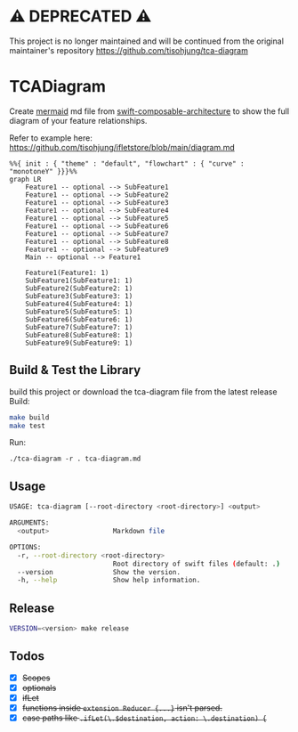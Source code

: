 # ⚠️ DEPRECATED ⚠️
This project is no longer maintained and will be continued from the original maintainer's repository https://github.com/tisohjung/tca-diagram

# TCADiagram

Create [mermaid](https://docs.github.com/en/get-started/writing-on-github/working-with-advanced-formatting/creating-diagrams) md file from [swift-composable-architecture](https://github.com/pointfreeco/swift-composable-architecture) to show the full diagram of your feature relationships.

Refer to example here: https://github.com/tisohjung/ifletstore/blob/main/diagram.md

```mermaid
%%{ init : { "theme" : "default", "flowchart" : { "curve" : "monotoneY" }}}%%
graph LR
    Feature1 -- optional --> SubFeature1
    Feature1 -- optional --> SubFeature2
    Feature1 -- optional --> SubFeature3
    Feature1 -- optional --> SubFeature4
    Feature1 -- optional --> SubFeature5
    Feature1 -- optional --> SubFeature6
    Feature1 -- optional --> SubFeature7
    Feature1 -- optional --> SubFeature8
    Feature1 -- optional --> SubFeature9
    Main -- optional --> Feature1

    Feature1(Feature1: 1)
    SubFeature1(SubFeature1: 1)
    SubFeature2(SubFeature2: 1)
    SubFeature3(SubFeature3: 1)
    SubFeature4(SubFeature4: 1)
    SubFeature5(SubFeature5: 1)
    SubFeature6(SubFeature6: 1)
    SubFeature7(SubFeature7: 1)
    SubFeature8(SubFeature8: 1)
    SubFeature9(SubFeature9: 1)
```

## Build & Test the Library

build this project or download the tca-diagram file from the latest release
Build:
```sh
make build
make test
```
Run:
```
./tca-diagram -r . tca-diagram.md
```


## Usage

```sh
USAGE: tca-diagram [--root-directory <root-directory>] <output>

ARGUMENTS:
  <output>                Markdown file

OPTIONS:
  -r, --root-directory <root-directory>
                          Root directory of swift files (default: .)
  --version               Show the version.
  -h, --help              Show help information.
```

## Release

```sh
VERSION=<version> make release
```

## Todos
- [x] ~~Scopes~~
- [x] ~~optionals~~
- [x] ~~ifLet~~
- [x] ~~functions inside `extension Reducer {...}` isn't parsed.~~
- [x] ~~case paths like `.ifLet(\.$destination, action: \.destination) {`~~
